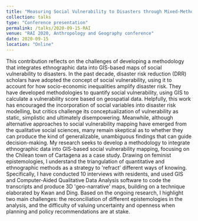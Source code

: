 ```yaml
---
title: "Measuring Social Vulnerability to Disasters through Mixed-Method GIS"
collection: talks
type: "Conference presentation"
permalink: /talks/2020-09-15-RAI
venue: "RAI 2020, Anthropology and Geography conference"
date: 2020-09-15
location: "Online"
---
```


This contribution reflects on the challenges of developing a methodology that integrates ethnographic data into GIS-based maps of social vulnerability to disasters. In the past decade, disaster risk reduction (DRR) scholars have adopted the concept of social vulnerability, using it to account for how socio-economic inequalities amplify disaster risk. They have developed methodologies to quantify social vulnerability, using GIS to calculate a vulnerability score based on geospatial data. Helpfully, this work has encouraged the incorporation of social variables into disaster risk modelling, but critics challenge its conceptualization of vulnerability as static, simplistic and ultimately disempowering. Meanwhile, although alternative approaches to social vulnerability mapping have emerged from the qualitative social sciences, many remain skeptical as to whether they can produce the kind of generalizable, unambiguous findings that can guide decision-making. My research seeks to develop a methodology to integrate ethnographic data into GIS-based social vulnerability mapping, focusing on the Chilean town of Cartagena as a case study. Drawing on feminist epistemologies, I understand the triangulation of quantitative and ethnographic methods as a strategy to 'refract' different ways of knowing. Specifically, I have conducted 10 interviews with residents, and used GIS and Computer-Aided Qualitative Data Analysis software to code the transcripts and produce 3D 'geo-narrative' maps, building on a technique elaborated by Kwan and Ding. Based on the ongoing research, I highlight two main challenges: the reconciliation of different epistemologies in the analysis, and the difficulty of valuing uncertainty and openness when planning and policy recommendations are at stake.
